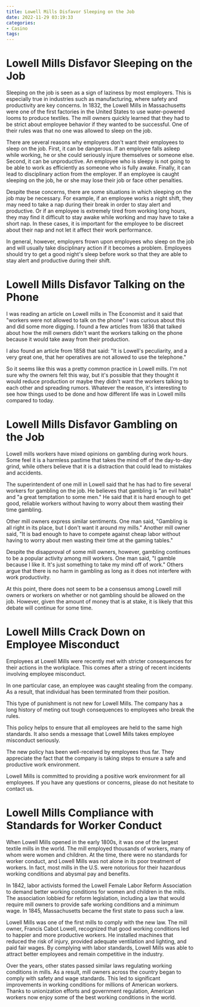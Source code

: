 ```yaml
---
title: Lowell Mills Disfavor Sleeping on the Job
date: 2022-11-29 03:19:33
categories:
- Casino
tags:
---
```



#  Lowell Mills Disfavor Sleeping on the Job

Sleeping on the job is seen as a sign of laziness by most employers. This is especially true in industries such as manufacturing, where safety and productivity are key concerns. In 1832, the Lowell Mills in Massachusetts were one of the first factories in the United States to use water-powered looms to produce textiles. The mill owners quickly learned that they had to be strict about employee behavior if they wanted to be successful. One of their rules was that no one was allowed to sleep on the job.

There are several reasons why employers don't want their employees to sleep on the job. First, it can be dangerous. If an employee falls asleep while working, he or she could seriously injure themselves or someone else. Second, it can be unproductive. An employee who is sleepy is not going to be able to work as efficiently as someone who is fully awake. Finally, it can lead to disciplinary action from the employer. If an employee is caught sleeping on the job, he or she may lose their job or face other penalties.

Despite these concerns, there are some situations in which sleeping on the job may be necessary. For example, if an employee works a night shift, they may need to take a nap during their break in order to stay alert and productive. Or if an employee is extremely tired from working long hours, they may find it difficult to stay awake while working and may have to take a short nap. In these cases, it is important for the employee to be discreet about their nap and not let it affect their work performance.

In general, however, employers frown upon employees who sleep on the job and will usually take disciplinary action if it becomes a problem. Employees should try to get a good night's sleep before work so that they are able to stay alert and productive during their shift.

#  Lowell Mills Disfavor Talking on the Phone

I was reading an article on Lowell mills in The Economist and it said that
"workers were not allowed to talk on the phone"
I was curious about this and did some more digging. I found a few articles from
1836 that talked about how the mill owners didn't want the workers talking on
the phone because it would take away from their production.

I also found an article from 1858 that said:
"It is Lowell's peculiarity, and a very great one, that her operatives are not allowed to use the telephone."

So it seems like this was a pretty common practice in Lowell mills. I'm not sure why
the owners felt this way, but it's possible that they thought it would reduce
production or maybe they didn't want the workers talking to each other and spreading
rumors. Whatever the reason, it's interesting to see how things used to be done
and how different life was in Lowell mills compared to today.

#  Lowell Mills Disfavor Gambling on the Job

Lowell mills workers have mixed opinions on gambling during work hours. Some feel it is a harmless pastime that takes the mind off of the day-to-day grind, while others believe that it is a distraction that could lead to mistakes and accidents.

The superintendent of one mill in Lowell said that he has had to fire several workers for gambling on the job. He believes that gambling is "an evil habit" and "a great temptation to some men." He said that it is hard enough to get good, reliable workers without having to worry about them wasting their time gambling.

Other mill owners express similar sentiments. One man said, "Gambling is all right in its place, but I don't want it around my mills." Another mill owner said, "It is bad enough to have to compete against cheap labor without having to worry about men wasting their time at the gaming tables."

Despite the disapproval of some mill owners, however, gambling continues to be a popular activity among mill workers. One man said, "I gamble because I like it. It's just something to take my mind off of work." Others argue that there is no harm in gambling as long as it does not interfere with work productivity.

At this point, there does not seem to be a consensus among Lowell mill owners or workers on whether or not gambling should be allowed on the job. However, given the amount of money that is at stake, it is likely that this debate will continue for some time.

#  Lowell Mills Crack Down on Employee Misconduct

Employees at Lowell Mills were recently met with stricter consequences for their actions in the workplace. This comes after a string of recent incidents involving employee misconduct.

In one particular case, an employee was caught stealing from the company. As a result, that individual has been terminated from their position.

This type of punishment is not new for Lowell Mills. The company has a long history of meting out tough consequences to employees who break the rules.

This policy helps to ensure that all employees are held to the same high standards. It also sends a message that Lowell Mills takes employee misconduct seriously.

The new policy has been well-received by employees thus far. They appreciate the fact that the company is taking steps to ensure a safe and productive work environment.

Lowell Mills is committed to providing a positive work environment for all employees. If you have any questions or concerns, please do not hesitate to contact us.

#  Lowell Mills Compliance with Standards for Worker Conduct

When Lowell Mills opened in the early 1800s, it was one of the largest textile mills in the world. The mill employed thousands of workers, many of whom were women and children. At the time, there were no standards for worker conduct, and Lowell Mills was not alone in its poor treatment of workers. In fact, most mills in the U.S. were notorious for their hazardous working conditions and abysmal pay and benefits.

In 1842, labor activists formed the Lowell Female Labor Reform Association to demand better working conditions for women and children in the mills. The association lobbied for reform legislation, including a law that would require mill owners to provide safe working conditions and a minimum wage. In 1845, Massachusetts became the first state to pass such a law.

Lowell Mills was one of the first mills to comply with the new law. The mill owner, Francis Cabot Lowell, recognized that good working conditions led to happier and more productive workers. He installed machines that reduced the risk of injury, provided adequate ventilation and lighting, and paid fair wages. By complying with labor standards, Lowell Mills was able to attract better employees and remain competitive in the industry.

Over the years, other states passed similar laws regulating working conditions in mills. As a result, mill owners across the country began to comply with safety and wage standards. This led to significant improvements in working conditions for millions of American workers. Thanks to unionization efforts and government regulation, American workers now enjoy some of the best working conditions in the world.